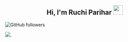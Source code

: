 <h2 align="center">Hi, I'm Ruchi Parihar <img src="https://user-images.githubusercontent.com/39955420/147578264-bae0526c-028a-49d2-8af8-d08bb4edbd2a.gif" height="30" width="30"></h2>

![GitHub followers](https://img.shields.io/github/followers/ruchie194?style=social)

<img src="https://www.canva.com/design/DAE20CvrGqA/LDjSaC28YBGYbbXhVHu16g/watch?utm_content=DAE20CvrGqA&utm_campaign=designshare&utm_medium=link&utm_source=publishsharelink">.
